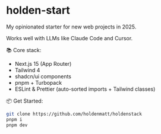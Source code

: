 # holden-start

My opinionated starter for new web projects in 2025.

Works well with LLMs like Claude Code and Cursor.

📚 Core stack:
- Next.js 15 (App Router)
- Tailwind 4
- shadcn/ui components
- pnpm + Turbopack
- ESLint & Prettier (auto-sorted imports + Tailwind classes)

📦 Get Started:
```bash
git clone https://github.com/holdenmatt/holdenstack
pnpm i
pnpm dev
```
